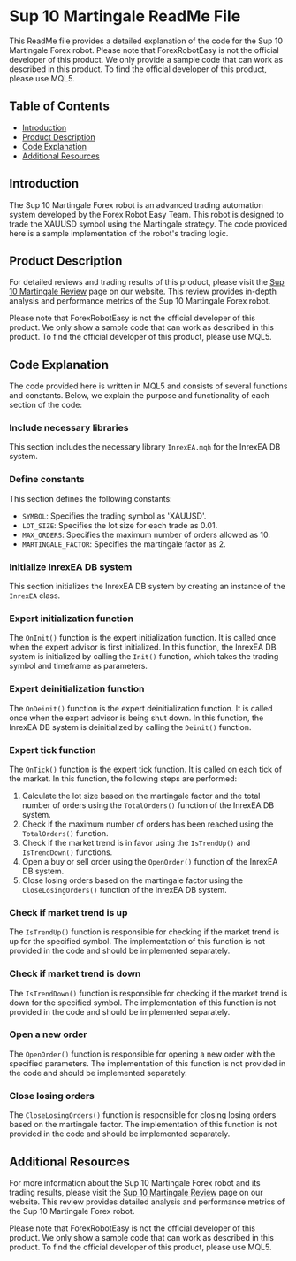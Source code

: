# Sup 10 Martingale ReadMe File

This ReadMe file provides a detailed explanation of the code for the Sup 10 Martingale Forex robot. Please note that ForexRobotEasy is not the official developer of this product. We only provide a sample code that can work as described in this product. To find the official developer of this product, please use MQL5.

## Table of Contents
- [Introduction](#introduction)
- [Product Description](#product-description)
- [Code Explanation](#code-explanation)
- [Additional Resources](#additional-resources)

## Introduction
The Sup 10 Martingale Forex robot is an advanced trading automation system developed by the Forex Robot Easy Team. This robot is designed to trade the XAUUSD symbol using the Martingale strategy. The code provided here is a sample implementation of the robot's trading logic.

## Product Description
For detailed reviews and trading results of this product, please visit the [Sup 10 Martingale Review](https://forexroboteasy.com/forex-robot-review/sup-10-martingale-review-advanced-forex-trading-automation/) page on our website. This review provides in-depth analysis and performance metrics of the Sup 10 Martingale Forex robot.

Please note that ForexRobotEasy is not the official developer of this product. We only show a sample code that can work as described in this product. To find the official developer of this product, please use MQL5.

## Code Explanation
The code provided here is written in MQL5 and consists of several functions and constants. Below, we explain the purpose and functionality of each section of the code:

### Include necessary libraries
This section includes the necessary library `InrexEA.mqh` for the InrexEA DB system.

### Define constants
This section defines the following constants:
- `SYMBOL`: Specifies the trading symbol as 'XAUUSD'.
- `LOT_SIZE`: Specifies the lot size for each trade as 0.01.
- `MAX_ORDERS`: Specifies the maximum number of orders allowed as 10.
- `MARTINGALE_FACTOR`: Specifies the martingale factor as 2.

### Initialize InrexEA DB system
This section initializes the InrexEA DB system by creating an instance of the `InrexEA` class.

### Expert initialization function
The `OnInit()` function is the expert initialization function. It is called once when the expert advisor is first initialized. In this function, the InrexEA DB system is initialized by calling the `Init()` function, which takes the trading symbol and timeframe as parameters.

### Expert deinitialization function
The `OnDeinit()` function is the expert deinitialization function. It is called once when the expert advisor is being shut down. In this function, the InrexEA DB system is deinitialized by calling the `Deinit()` function.

### Expert tick function
The `OnTick()` function is the expert tick function. It is called on each tick of the market. In this function, the following steps are performed:
1. Calculate the lot size based on the martingale factor and the total number of orders using the `TotalOrders()` function of the InrexEA DB system.
2. Check if the maximum number of orders has been reached using the `TotalOrders()` function.
3. Check if the market trend is in favor using the `IsTrendUp()` and `IsTrendDown()` functions.
4. Open a buy or sell order using the `OpenOrder()` function of the InrexEA DB system.
5. Close losing orders based on the martingale factor using the `CloseLosingOrders()` function of the InrexEA DB system.

### Check if market trend is up
The `IsTrendUp()` function is responsible for checking if the market trend is up for the specified symbol. The implementation of this function is not provided in the code and should be implemented separately.

### Check if market trend is down
The `IsTrendDown()` function is responsible for checking if the market trend is down for the specified symbol. The implementation of this function is not provided in the code and should be implemented separately.

### Open a new order
The `OpenOrder()` function is responsible for opening a new order with the specified parameters. The implementation of this function is not provided in the code and should be implemented separately.

### Close losing orders
The `CloseLosingOrders()` function is responsible for closing losing orders based on the martingale factor. The implementation of this function is not provided in the code and should be implemented separately.

## Additional Resources
For more information about the Sup 10 Martingale Forex robot and its trading results, please visit the [Sup 10 Martingale Review](https://forexroboteasy.com/forex-robot-review/sup-10-martingale-review-advanced-forex-trading-automation/) page on our website. This review provides detailed analysis and performance metrics of the Sup 10 Martingale Forex robot.

Please note that ForexRobotEasy is not the official developer of this product. We only show a sample code that can work as described in this product. To find the official developer of this product, please use MQL5.
